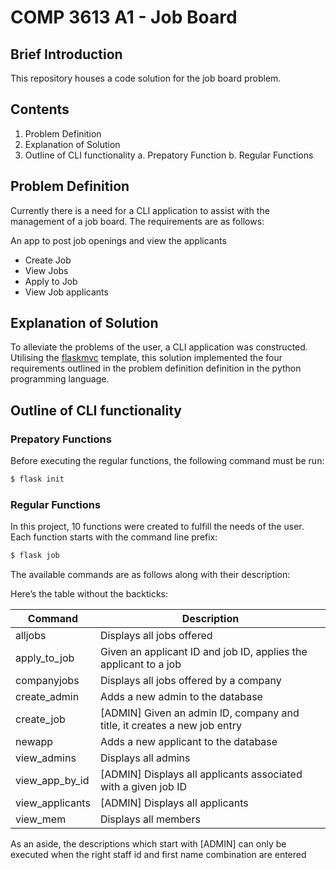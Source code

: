 # COMP 3613 A1 - Job Board 

## Brief Introduction 
This repository houses a code solution for the job board problem.

## Contents

1. Problem Definition
2. Explanation of Solution 
3. Outline of CLI functionality
    a. Prepatory Function
    b. Regular Functions

## Problem Definition 

Currently there is a need for a CLI application to assist with the management of a job board.
The requirements are as follows: 

An app to post job openings and view the applicants
- Create Job
- View Jobs
- Apply to Job
- View Job applicants

## Explanation of Solution 

To alleviate the problems of the user, a CLI application was constructed. Utilising the [flaskmvc](https://github.com/uwidcit/flaskmvc) template, this solution 
implemented the four requirements outlined in the problem definition definition in the python programming language.


## Outline of CLI functionality 

### Prepatory Functions

Before executing the regular functions, the following command must be run:

```bash
$ flask init
```

### Regular Functions
In this project, 10 functions were created to fulfill the needs of the user. Each function starts with the command line prefix:

```bash
$ flask job
```
The available commands are as follows along with their description:

Here’s the table without the backticks:

| Command          | Description                                                        |
|------------------|--------------------------------------------------------------------|
| alljobs          | Displays all jobs offered                                          |
| apply_to_job     | Given an applicant ID and job ID, applies the applicant to a job    |
| companyjobs      | Displays all jobs offered by a company                             |
| create_admin     | Adds a new admin to the database                                   |
| create_job       | [ADMIN] Given an admin ID, company and title, it creates a new job entry |
| newapp           | Adds a new applicant to the database                               |
| view_admins      | Displays all admins                                                |
| view_app_by_id   | [ADMIN] Displays all applicants associated with a given job ID     |
| view_applicants  | [ADMIN] Displays all applicants                                    |
| view_mem         | Displays all members                                               |

As an aside, the descriptions which start with [ADMIN] can only be executed when the right staff id and first name combination are entered
